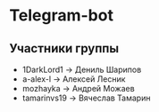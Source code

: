 # Telegram-bot
## Участники группы
* 1DarkLord1 -> Дениль Шарипов
* a-alex-l -> Алексей Лесник
* mozhayka -> Андрей Можаев
* tamarinvs19 -> Вячеслав Тамарин
